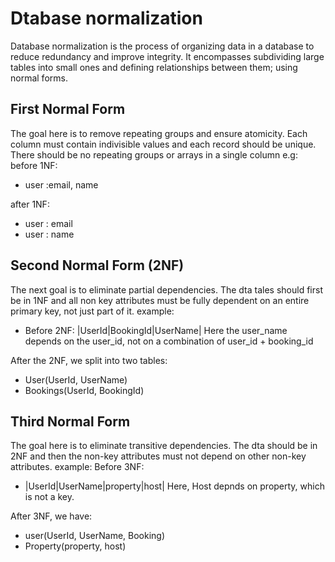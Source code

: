 # Dtabase normalization

Database normalization is the process of organizing data in a database to reduce redundancy and improve integrity. It encompasses subdividing large tables into small ones and defining relationships between them; using normal forms.

## First Normal Form

The goal here is to remove repeating groups and ensure atomicity.
Each column must contain indivisible values and each record should be unique.
There should be no repeating groups or arrays in a single column e.g:
before 1NF:

- user :email, name

after 1NF:

- user : email
- user : name

## Second Normal Form (2NF)

The next goal is to eliminate partial dependencies. The dta tales should first be in 1NF and all non key attributes must be fully dependent on an entire primary key, not just part of it.
example:

- Before 2NF: |UserId|BookingId|UserName|
  Here the user_name depends on the user_id, not on a combination of user_id + booking_id

After the 2NF, we split into two tables:

- User(UserId, UserName)
- Bookings(UserId, BookingId)

## Third Normal Form

The goal here is to eliminate transitive dependencies. The dta should be in 2NF and then the non-key attributes must not depend on other non-key attributes.
example:
Before 3NF:

- |UserId|UserName|property|host|
  Here, Host depnds on property, which is not a key.

After 3NF, we have:

- user(UserId, UserName, Booking)
- Property(property, host)
